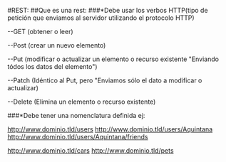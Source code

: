 #REST:
##Que es una rest:
###*Debe usar los verbos HTTP(tipo de petición que enviamos al servidor utilizando el protocolo HTTP)

--GET (obtener o leer)

--Post (crear un nuevo elemento)

--Put (modificar o actualizar un elemento o recurso existente "Enviando tódos los datos del elemento")

--Patch (Idéntico al Put, pero "Enviamos sólo el dato a modificar o actualizar)

--Delete (Elimina un elemento o recurso existente)

###*Debe tener una nomenclatura definida
ej:


http://www.dominio.tld/users
http://www.dominio.tld/users/Aquintana
http://www.dominio.tld/users/Aquintana/friends

http://www.dominio.tld/cars
http://www.dominio.tld/pets
